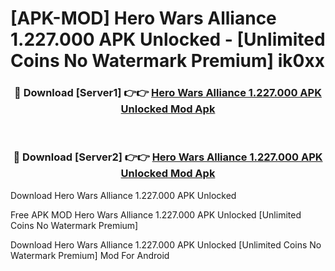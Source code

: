 # [APK-MOD] Hero Wars  Alliance 1.227.000 APK Unlocked - [Unlimited Coins No Watermark Premium] ik0xx



<div align="center">
<h3>🔴 Download [Server1] 👉👉 <a href="https://momento.my/?title=Hero_Wars__Alliance_1.227.000_APK_Unlocked">Hero Wars  Alliance 1.227.000 APK Unlocked Mod Apk</a></h3><br>

<h3>🔴 Download [Server2] 👉👉 <a href="https://momento.my/?title=Hero_Wars__Alliance_1.227.000_APK_Unlocked">Hero Wars  Alliance 1.227.000 APK Unlocked Mod Apk</a></h3>
</div>



Download Hero Wars  Alliance 1.227.000 APK Unlocked 

Free APK MOD Hero Wars  Alliance 1.227.000 APK Unlocked [Unlimited Coins No Watermark Premium]

Download Hero Wars  Alliance 1.227.000 APK Unlocked [Unlimited Coins No Watermark Premium] Mod For Android
